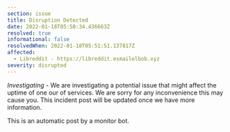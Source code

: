 ```yaml
---
section: issue
title: Disruption Detected
date: 2022-01-18T05:50:34.436663Z
resolved: true
informational: false
resolvedWhen: 2022-01-18T05:51:51.137817Z
affected:
  - Libreddit - https://libreddit.esmailelbob.xyz
severity: disrupted
---
```

*Investigating* - We are investigating a potential issue that might affect the uptime of one our of services. We are sorry for any inconvenience this may cause you. This incident post will be updated once we have more information.

This is an automatic post by a monitor bot.
        